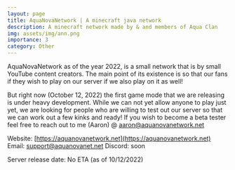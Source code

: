 ```yaml
---
layout: page
title: AquaNovaNetwork | A minecraft java network
description: A minecraft network made by & and members of Aqua Clan
img: assets/img/ann.png
importance: 3
category: Other
---
```



AquaNovaNetwork as of the year 2022, is a small network that is by small YouTube content creators. The main point of its existence is so that our fans if they wish to play on our server if we also play on it as well!

But right now (October 12, 2022) the first game mode that we are releasing is under heavy development. While we can not yet allow anyone to play just yet, we are looking for people who are willing to test out our server so that we can work out a few kinks and ready! If you wish to become a beta tester feel free to reach out to me (Aaron) @ aaron@aquanovanetwork.net

Website: [https://aquanovanetwork.net](https://aquanovanetwork.net)
Email: support@aquanovanet.net
Discord: soon

Server release date: No ETA (as of 10/12/2022)
